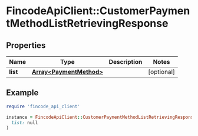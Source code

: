 # FincodeApiClient::CustomerPaymentMethodListRetrievingResponse

## Properties

| Name | Type | Description | Notes |
| ---- | ---- | ----------- | ----- |
| **list** | [**Array&lt;PaymentMethod&gt;**](PaymentMethod.md) |  | [optional] |

## Example

```ruby
require 'fincode_api_client'

instance = FincodeApiClient::CustomerPaymentMethodListRetrievingResponse.new(
  list: null
)
```

